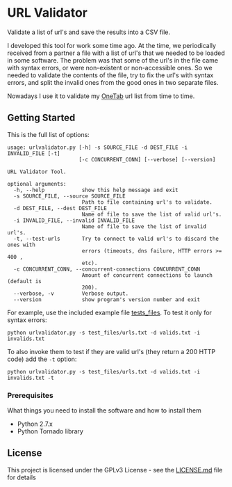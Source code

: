 # URL Validator

Validate a list of url's and save the results into a CSV file.

I developed this tool for work some time ago. At the time, we periodically
received from a partner a file with a list of url's that we needed to be
loaded in some software. The problem was that some of the url's in the file
came with syntax errors, or were non-existent or non-accessible ones. So we needed to validate the contents of the file, try to fix the url's with syntax errors, and split the invalid ones from the good ones in two separate files.

Nowadays I use it to validate my [OneTab](https://www.one-tab.com/) url list
from time to time.

## Getting Started

This is the full list of options:


```
usage: urlvalidator.py [-h] -s SOURCE_FILE -d DEST_FILE -i INVALID_FILE [-t]
                       [-c CONCURRENT_CONN] [--verbose] [--version]

URL Validator Tool.

optional arguments:
  -h, --help            show this help message and exit
  -s SOURCE_FILE, --source SOURCE_FILE
                        Path to file containing url's to validate.
  -d DEST_FILE, --dest DEST_FILE
                        Name of file to save the list of valid url's.
  -i INVALID_FILE, --invalid INVALID_FILE
                        Name of file to save the list of invalid url's.
  -t, --test-urls       Try to connect to valid url's to discard the ones with
                        errors (timeouts, dns failure, HTTP errors >= 400 ,
                        etc).
  -c CONCURRENT_CONN, --concurrent-connections CONCURRENT_CONN
                        Amount of concurrent connections to launch (default is
                        200).
  --verbose, -v         Verbose output.
  --version             show program's version number and exit
```

For example, use the included example file [tests_files](test_files/urls.txt). To test it only for syntax errors:

```
python urlvalidator.py -s test_files/urls.txt -d valids.txt -i invalids.txt
```

To also invoke them to test if they are valid url's (they return a 200 HTTP code) add the `-t` option:

```
python urlvalidator.py -s test_files/urls.txt -d valids.txt -i invalids.txt -t
```

### Prerequisites

What things you need to install the software and how to install them

- Python 2.7.x
- Python Tornado library

## License

This project is licensed under the GPLv3 License - see the [LICENSE.md](LICENSE.md) file for details

